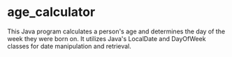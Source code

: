 # age_calculator
This Java program calculates a person's age and determines the day of the week they were born on. It utilizes Java's LocalDate and DayOfWeek classes for date manipulation and retrieval.
